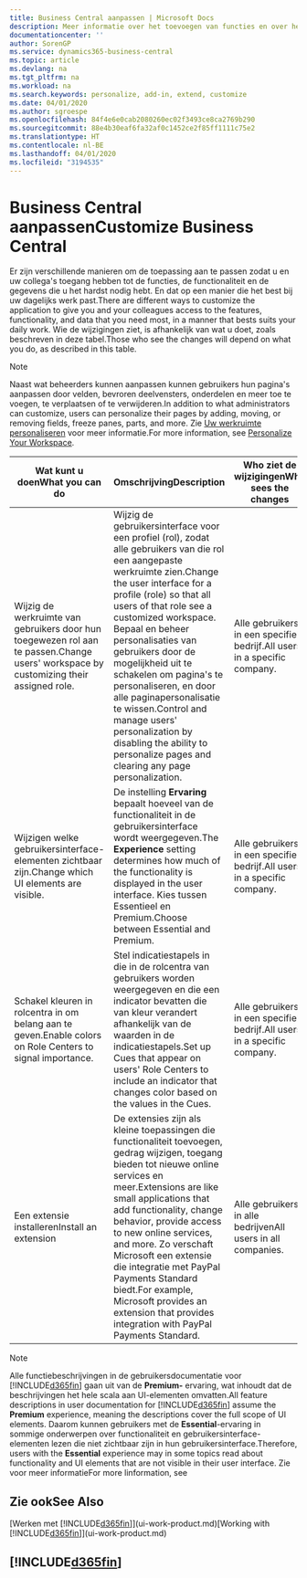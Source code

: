 ```yaml
---
title: Business Central aanpassen | Microsoft Docs
description: Meer informatie over het toevoegen van functies en over het aanpassen van Business Central
documentationcenter: ''
author: SorenGP
ms.service: dynamics365-business-central
ms.topic: article
ms.devlang: na
ms.tgt_pltfrm: na
ms.workload: na
ms.search.keywords: personalize, add-in, extend, customize
ms.date: 04/01/2020
ms.author: sgroespe
ms.openlocfilehash: 84f4e6e0cab2080260ec02f3493ce8ca2769b290
ms.sourcegitcommit: 88e4b30eaf6fa32af0c1452ce2f85ff1111c75e2
ms.translationtype: HT
ms.contentlocale: nl-BE
ms.lasthandoff: 04/01/2020
ms.locfileid: "3194535"
---
```

# <a name="customize-business-central"></a><span data-ttu-id="73f40-103">Business Central aanpassen</span><span class="sxs-lookup"><span data-stu-id="73f40-103">Customize Business Central</span></span>
<span data-ttu-id="73f40-104">Er zijn verschillende manieren om de toepassing aan te passen zodat u en uw collega's toegang hebben tot de functies, de functionaliteit en de gegevens die u het hardst nodig hebt. En dat op een manier die het best bij uw dagelijks werk past.</span><span class="sxs-lookup"><span data-stu-id="73f40-104">There are different ways to customize the application to give you and your colleagues access to the features, functionality, and data that you need most, in a manner that bests suits your daily work.</span></span> <span data-ttu-id="73f40-105">Wie de wijzigingen ziet, is afhankelijk van wat u doet, zoals beschreven in deze tabel.</span><span class="sxs-lookup"><span data-stu-id="73f40-105">Those who see the changes will depend on what you do, as described in this table.</span></span>

> [!NOTE]
> <span data-ttu-id="73f40-106">Naast wat beheerders kunnen aanpassen kunnen gebruikers hun pagina's aanpassen door velden, bevroren deelvensters, onderdelen en meer toe te voegen, te verplaatsen of te verwijderen.</span><span class="sxs-lookup"><span data-stu-id="73f40-106">In addition to what administrators can customize, users can personalize their pages by adding, moving, or removing fields, freeze panes, parts, and more.</span></span> <span data-ttu-id="73f40-107">Zie [Uw werkruimte personaliseren](ui-personalization-user.md) voor meer informatie.</span><span class="sxs-lookup"><span data-stu-id="73f40-107">For more information, see [Personalize Your Workspace](ui-personalization-user.md).</span></span>

| <span data-ttu-id="73f40-108">Wat kunt u doen</span><span class="sxs-lookup"><span data-stu-id="73f40-108">What you can do</span></span>    |  <span data-ttu-id="73f40-109">Omschrijving</span><span class="sxs-lookup"><span data-stu-id="73f40-109">Description</span></span>  |  <span data-ttu-id="73f40-110">Who ziet de wijzigingen</span><span class="sxs-lookup"><span data-stu-id="73f40-110">Who sees the changes</span></span>  |  <span data-ttu-id="73f40-111">Meer informatie</span><span class="sxs-lookup"><span data-stu-id="73f40-111">More information</span></span>  |
|-----|---------------|---------|-------|
|<span data-ttu-id="73f40-112">Wijzig de werkruimte van gebruikers door hun toegewezen rol aan te passen.</span><span class="sxs-lookup"><span data-stu-id="73f40-112">Change users' workspace by customizing their assigned role.</span></span>|<span data-ttu-id="73f40-113">Wijzig de gebruikersinterface voor een profiel (rol), zodat alle gebruikers van die rol een aangepaste werkruimte zien.</span><span class="sxs-lookup"><span data-stu-id="73f40-113">Change the user interface for a profile (role) so that all users of that role see a customized workspace.</span></span> <span data-ttu-id="73f40-114">Bepaal en beheer personalisaties van gebruikers door de mogelijkheid uit te schakelen om pagina's te personaliseren, en door alle paginapersonalisatie te wissen.</span><span class="sxs-lookup"><span data-stu-id="73f40-114">Control and manage users' personalization by disabling the ability to personalize pages and clearing any page personalization.</span></span>|<span data-ttu-id="73f40-115">Alle gebruikers in een specifiek bedrijf.</span><span class="sxs-lookup"><span data-stu-id="73f40-115">All users in a specific company.</span></span>|[<span data-ttu-id="73f40-116">Pagina's aanpassen voor profielen</span><span class="sxs-lookup"><span data-stu-id="73f40-116">Customize Pages for Profiles</span></span>](ui-personalization-manage.md)|
|<span data-ttu-id="73f40-117">Wijzigen welke gebruikersinterface-elementen zichtbaar zijn.</span><span class="sxs-lookup"><span data-stu-id="73f40-117">Change which UI elements are visible.</span></span>|<span data-ttu-id="73f40-118">De instelling **Ervaring** bepaalt hoeveel van de functionaliteit in de gebruikersinterface wordt weergegeven.</span><span class="sxs-lookup"><span data-stu-id="73f40-118">The **Experience** setting determines how much of the functionality is displayed in the user interface.</span></span> <span data-ttu-id="73f40-119">Kies tussen Essentieel en Premium.</span><span class="sxs-lookup"><span data-stu-id="73f40-119">Choose between Essential and Premium.</span></span>|<span data-ttu-id="73f40-120">Alle gebruikers in een specifiek bedrijf.</span><span class="sxs-lookup"><span data-stu-id="73f40-120">All users in a specific company.</span></span>|[<span data-ttu-id="73f40-121">Wijzigen welke functies worden weergegeven</span><span class="sxs-lookup"><span data-stu-id="73f40-121">Change Which Features are Displayed</span></span>](ui-experiences.md)|
|<span data-ttu-id="73f40-122">Schakel kleuren in rolcentra in om belang aan te geven.</span><span class="sxs-lookup"><span data-stu-id="73f40-122">Enable colors on Role Centers to signal importance.</span></span>|<span data-ttu-id="73f40-123">Stel indicatiestapels in die in de rolcentra van gebruikers worden weergegeven en die een indicator bevatten die van kleur verandert afhankelijk van de waarden in de indicatiestapels.</span><span class="sxs-lookup"><span data-stu-id="73f40-123">Set up Cues that appear on users' Role Centers to include an indicator that changes color based on the values in the Cues.</span></span>|<span data-ttu-id="73f40-124">Alle gebruikers in een specifiek bedrijf.</span><span class="sxs-lookup"><span data-stu-id="73f40-124">All users in a specific company.</span></span>|[<span data-ttu-id="73f40-125">Een gekleurde indicator instellen voor indicatiestapels</span><span class="sxs-lookup"><span data-stu-id="73f40-125">Set Up a Colored Indicator on Cues</span></span>](admin-how-set-up-colored-indicator-on-cues.md)|
|<span data-ttu-id="73f40-126">Een extensie installeren</span><span class="sxs-lookup"><span data-stu-id="73f40-126">Install an extension</span></span>|<span data-ttu-id="73f40-127">De extensies zijn als kleine toepassingen die functionaliteit toevoegen, gedrag wijzigen, toegang bieden tot nieuwe online services en meer.</span><span class="sxs-lookup"><span data-stu-id="73f40-127">Extensions are like small applications that add functionality, change behavior, provide access to new online services, and more.</span></span> <span data-ttu-id="73f40-128">Zo verschaft Microsoft een extensie die integratie met PayPal Payments Standard biedt.</span><span class="sxs-lookup"><span data-stu-id="73f40-128">For example, Microsoft provides an extension that provides integration with PayPal Payments Standard.</span></span>|<span data-ttu-id="73f40-129">Alle gebruikers in alle bedrijven</span><span class="sxs-lookup"><span data-stu-id="73f40-129">All users in all companies.</span></span>|[<span data-ttu-id="73f40-130">Aanpassen met behulp van extensies</span><span class="sxs-lookup"><span data-stu-id="73f40-130">Customizing Using Extensions</span></span>](ui-extensions.md)|
> [!NOTE]
> <span data-ttu-id="73f40-131">Alle functiebeschrijvingen in de gebruikersdocumentatie voor [!INCLUDE[d365fin](includes/d365fin_md.md)] gaan uit van de **Premium-** ervaring, wat inhoudt dat de beschrijvingen het hele scala aan UI-elementen omvatten.</span><span class="sxs-lookup"><span data-stu-id="73f40-131">All feature descriptions in user documentation for [!INCLUDE[d365fin](includes/d365fin_md.md)] assume the **Premium** experience, meaning the descriptions cover the full scope of UI elements.</span></span> <span data-ttu-id="73f40-132">Daarom kunnen gebruikers met de **Essential**-ervaring in sommige onderwerpen over functionaliteit en gebruikersinterface-elementen lezen die niet zichtbaar zijn in hun gebruikersinterface.</span><span class="sxs-lookup"><span data-stu-id="73f40-132">Therefore, users with the **Essential** experience may in some topics read about functionality and UI elements that are not visible in their user interface.</span></span> <span data-ttu-id="73f40-133">Zie voor meer informatie</span><span class="sxs-lookup"><span data-stu-id="73f40-133">For more linformation, see</span></span>

## <a name="see-also"></a><span data-ttu-id="73f40-134">Zie ook</span><span class="sxs-lookup"><span data-stu-id="73f40-134">See Also</span></span>
<span data-ttu-id="73f40-135">[Werken met [!INCLUDE[d365fin](includes/d365fin_md.md)]](ui-work-product.md)</span><span class="sxs-lookup"><span data-stu-id="73f40-135">[Working with [!INCLUDE[d365fin](includes/d365fin_md.md)]](ui-work-product.md)</span></span>  

## [!INCLUDE[d365fin](includes/free_trial_md.md)]  
